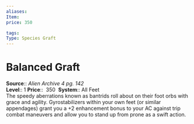```yaml
---
aliases: 
Item:
price: 350

tags: 
Type: Species Graft
---
```


# Balanced Graft

**Source**:: _Alien Archive 4 pg. 142_  
**Level**:: 1
**Price**::  350 
**System**:: All Feet  
The speedy aberrations known as bantrids roll about on their foot orbs with grace and agility. Gyrostabilizers within your own feet (or similar appendages) grant you a +2 enhancement bonus to your AC against trip combat maneuvers and allow you to stand up from prone as a swift action.
